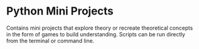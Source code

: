 # Python Mini Projects
Contains mini projects that explore theory or recreate theoretical concepts in the form of games to build understanding. Scripts can be run directly from the terminal or command line.
